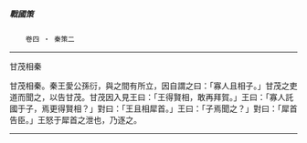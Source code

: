 

##### 戰國策
　　`卷四 ‧ 秦策二`

* * *

甘茂相秦

甘茂相秦。秦王愛公孫衍，與之間有所立，因自謂之曰：「寡人且相子。」甘茂之吏道而聞之，以告甘茂。甘茂因入見王曰：「王得賢相，敢再拜賀。」王曰：「寡人託國于子，焉更得賢相？」對曰：「王且相犀首。」王曰：「子焉聞之？」對曰：「犀首告臣。」王怒于犀首之泄也，乃逐之。

* * *

